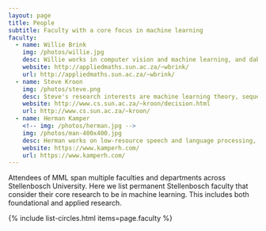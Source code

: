 ```yaml
---
layout: page
title: People
subtitle: Faculty with a core focus in machine learning
faculty:
  - name: Willie Brink
    img: /photos/willie.jpg
    desc: Willie works in computer vision and machine learning, and dabbles a bit in natural language processing.
    website: http://appliedmaths.sun.ac.za/~wbrink/
    url: http://appliedmaths.sun.ac.za/~wbrink/
  - name: Steve Kroon
    img: /photos/steve.png
    desc: Steve's research interests are machine learning theory, sequential decision making, and search techniques.
    website: http://www.cs.sun.ac.za/~kroon/decision.html
    url: http://www.cs.sun.ac.za/~kroon/
  - name: Herman Kamper
    <!-- img: /photos/herman.jpg -->
    img: /photos/man-400x400.jpg
    desc: Herman works on low-resource speech and language processing, with some research in computer vision, robotics and communication.
    website: https://www.kamperh.com/
    url: https://www.kamperh.com/
---
```



Attendees of MML span multiple faculties and departments across Stellenbosch
University. Here we list permanent Stellenbosch faculty that consider their
core research to be in machine learning. This includes both foundational and
applied research.


{% include list-circles.html items=page.faculty %}

